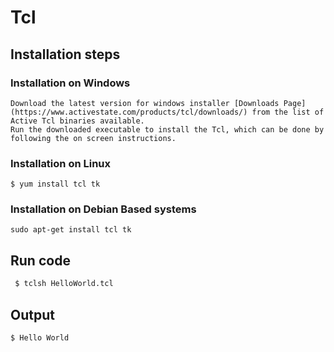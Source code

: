 # Tcl

## Installation steps

### Installation on Windows
   
    Download the latest version for windows installer [Downloads Page](https://www.activestate.com/products/tcl/downloads/) from the list of Active Tcl binaries available. 
    Run the downloaded executable to install the Tcl, which can be done by following the on screen instructions.

### Installation on Linux

```
$ yum install tcl tk

```

### Installation on Debian Based systems

```
sudo apt-get install tcl tk

```

## Run code

```tcl
 $ tclsh HelloWorld.tcl

```

## Output 

```
$ Hello World

```

  
